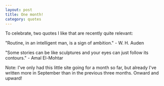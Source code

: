 ```yaml
---
layout: post
title: One month!
category: quotes
---
```


To celebrate, two quotes I like that are recently quite relevant:

"Routine, in an intelligent man, is a sign of ambition." - W. H. Auden

"Some stories can be like sculptures and your eyes can just follow its contours." - Amal El-Mohtar

Note: I've only had this little site going for a month so far, but already I've written more in September than in the previous three months. Onward and upward!